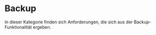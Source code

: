 # Backup

In dieser Kategorie finden sich Anforderungen, die sich aus der Backup-Funktionalität ergeben.